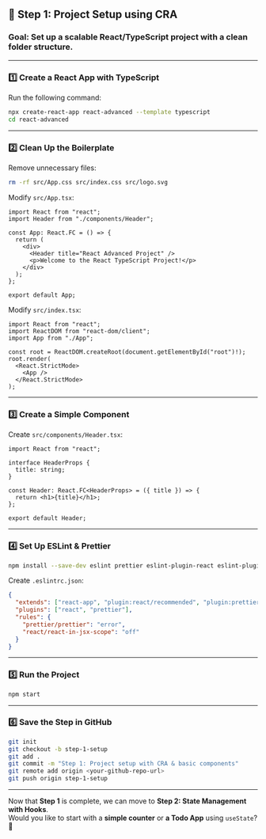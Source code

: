 
## **📌 Step 1: Project Setup using CRA**
### **Goal:** Set up a **scalable** React/TypeScript project with a clean folder structure.

---

### **1️⃣ Create a React App with TypeScript**
Run the following command:
```bash
npx create-react-app react-advanced --template typescript
cd react-advanced
```

---

### **2️⃣ Clean Up the Boilerplate**
Remove unnecessary files:
```bash
rm -rf src/App.css src/index.css src/logo.svg
```

Modify `src/App.tsx`:
```tsx
import React from "react";
import Header from "./components/Header";

const App: React.FC = () => {
  return (
    <div>
      <Header title="React Advanced Project" />
      <p>Welcome to the React TypeScript Project!</p>
    </div>
  );
};

export default App;
```

Modify `src/index.tsx`:
```tsx
import React from "react";
import ReactDOM from "react-dom/client";
import App from "./App";

const root = ReactDOM.createRoot(document.getElementById("root")!);
root.render(
  <React.StrictMode>
    <App />
  </React.StrictMode>
);
```

---

### **3️⃣ Create a Simple Component**
Create `src/components/Header.tsx`:
```tsx
import React from "react";

interface HeaderProps {
  title: string;
}

const Header: React.FC<HeaderProps> = ({ title }) => {
  return <h1>{title}</h1>;
};

export default Header;
```

---

### **4️⃣ Set Up ESLint & Prettier**
```bash
npm install --save-dev eslint prettier eslint-plugin-react eslint-plugin-react-hooks eslint-config-prettier eslint-plugin-prettier
```

Create `.eslintrc.json`:
```json
{
  "extends": ["react-app", "plugin:react/recommended", "plugin:prettier/recommended"],
  "plugins": ["react", "prettier"],
  "rules": {
    "prettier/prettier": "error",
    "react/react-in-jsx-scope": "off"
  }
}
```

---

### **5️⃣ Run the Project**
```bash
npm start
```

---

### **6️⃣ Save the Step in GitHub**
```bash
git init
git checkout -b step-1-setup
git add .
git commit -m "Step 1: Project setup with CRA & basic components"
git remote add origin <your-github-repo-url>
git push origin step-1-setup
```

---

Now that **Step 1** is complete, we can move to **Step 2: State Management with Hooks**.  
Would you like to start with a **simple counter** or **a Todo App** using `useState`? 🚀